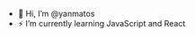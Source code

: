 - 👋 Hi, I’m @yanmatos
- ⚡ I’m currently learning JavaScript and React

<!---
yanmatos/yanmatos is a ✨ special ✨ repository because its `README.md` (this file) appears on your GitHub profile.
You can click the Preview link to take a look at your changes.
--->
